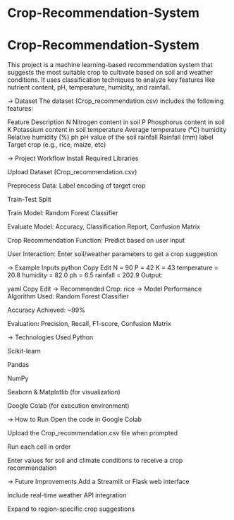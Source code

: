 # Crop-Recommendation-System
# Crop-Recommendation-System
This project is a machine learning-based recommendation system that suggests the most suitable crop to cultivate based on soil and weather conditions. It uses classification techniques to analyze key features like nutrient content, pH, temperature, humidity, and rainfall.

-> Dataset
The dataset (Crop_recommendation.csv) includes the following features:

Feature	Description
N	Nitrogen content in soil
P	Phosphorus content in soil
K	Potassium content in soil
temperature	Average temperature (°C)
humidity	Relative humidity (%)
ph	pH value of the soil
rainfall	Rainfall (mm)
label	Target crop (e.g., rice, maize, etc)

-> Project Workflow
Install Required Libraries

Upload Dataset (Crop_recommendation.csv)

Preprocess Data: Label encoding of target crop

Train-Test Split

Train Model: Random Forest Classifier

Evaluate Model: Accuracy, Classification Report, Confusion Matrix

Crop Recommendation Function: Predict based on user input

User Interaction: Enter soil/weather parameters to get a crop suggestion

-> Example Inputs
python
Copy
Edit
N = 90
P = 42
K = 43
temperature = 20.8
humidity = 82.0
ph = 6.5
rainfall = 202.9
 Output:

yaml
Copy
Edit
-> Recommended Crop: rice
-> Model Performance
Algorithm Used: Random Forest Classifier

Accuracy Achieved: ~99%

Evaluation: Precision, Recall, F1-score, Confusion Matrix

-> Technologies Used
Python

Scikit-learn

Pandas

NumPy

Seaborn & Matplotlib (for visualization)

Google Colab (for execution environment)

-> How to Run
Open the code in Google Colab

Upload the Crop_recommendation.csv file when prompted

Run each cell in order

Enter values for soil and climate conditions to receive a crop recommendation

-> Future Improvements
Add a Streamlit or Flask web interface

Include real-time weather API integration

Expand to region-specific crop suggestions
